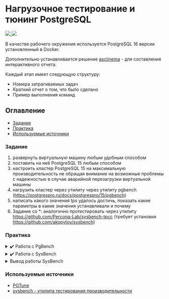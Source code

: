 # Нагрузочное тестирование и тюнинг PostgreSQL

<p align="left">
    <a href="https://www.docker.com/" target="blank">
        <img src="https://img.shields.io/badge/docker-%230db7ed.svg?style=for-the-badge&logo=docker&logoColor=white" />
    </a>
    <a href="https://www.postgresql.org/" target="blank">
        <img src="https://img.shields.io/badge/postgres-%23316192.svg?style=for-the-badge&logo=postgresql&logoColor=white"/>
    </a>
</p>

В качестве рабочего окружения используется PostgreSQL 16 версии установленный в Docker.

Дополнительно устанавливается решение [asciinema](https://asciinema.org/) - для составления интерактивного отчета.

Каждый этап имеет следующую структуру:

* Номера затрагиваемых задач
* Краткий отчет о том, что было сделано
* Пример выполнения команд

## Оглавление

- [Задание](#задание)
- [Практика](#практика)
- [Используемые источники](#используемые-источники)

### Задание

1. развернуть виртуальную машину любым удобным способом
2. поставить на неё PostgreSQL 15 любым способом
3. настроить кластер PostgreSQL 15 на максимальную производительность не обращая внимание на возможные проблемы с
   надежностью в случае аварийной перезагрузки виртуальной машины
4. нагрузить кластер через утилиту через утилиту pgbench (https://postgrespro.ru/docs/postgrespro/15/pgbench)
5. написать какого значения tps удалось достичь, показать какие параметры в какие значения устанавливали и почему
6. Задание со *: аналогично протестировать через утилиту https://github.com/Percona-Lab/sysbench-tpcc (требует установки
   https://github.com/akopytov/sysbench)

### Практика

<details>
  <summary> ✔️ Работа с PgBench</summary>

**Затрагиваемые задачи**: 1-5

**Выполнение задания**:

* В ходе выполнения задания, был использован Docker-контейнер с предварительной установкой SysBench.
* Для тестирования были подготовлены 4 файла конфигураций(исходные файлы размещены в папке conf):
  1. Предлагаемая конфигурация PGTune для web-приложений
  2. Предлагаемая конфигурация PGTune для oltp-приложений
  3. Кастомная конфигурация для достижения максимального количества транзакций в секунду (TPS).
  4. Кастомная конфигурация для достижения максимального количества транзакций в секунду (TPS), не принимая во внимание безопасные настройки.
* Результаты тестов приведены в таблице:

| Параметры                                 | Базовые настройки | Conf 1(web) | Conf 2(oltp) | Conf 3     | Conf 4     |
|-------------------------------------------|-------------------|-------------|--------------|------------|------------|
| number of transactions actually processed | 37264             | 36730       | 36871        | 36953      | 37104      |
| latency average                           | 160.967 ms        | 163.375 ms  | 162.642 ms   | 162.373 ms | 161.741 ms |
| latency stddev                            | 267.496 ms        | 326.003 ms  | 285.113 ms   | 405.516 ms | 304.079 ms |
| initial connection time                   | 108.419 ms        | 80.363 ms   | 121.281 ms   | 110.915 ms | 82.823 ms  |
| tps                                       | 620.327856        | 611.160849  | 613.964569   | 614.845781 | 617.308537 |
| tps(max)                                  | 625.3             | 618.3       | 620.0        | 639.1      | 623.7      |
| tps(sysbench max)                         | 889.81            | 858.20      | 901.60       | 924.69     | 911.81     |

 **Base Configuration**

[![asciicast](https://asciinema.org/a/qTILDhrBelVrRzLfoOsnp5e44.svg)](https://asciinema.org/a/qTILDhrBelVrRzLfoOsnp5e44)

 **Configuration 1(web)**

[![asciicast](https://asciinema.org/a/3e8ABL5TeHCTQritfzinTzAoE.svg)](https://asciinema.org/a/3e8ABL5TeHCTQritfzinTzAoE)

**Configuration 2(oltp)**
[![asciicast](https://asciinema.org/a/XExyrVgEXK9irzFuuOO5qtv8l.svg)](https://asciinema.org/a/XExyrVgEXK9irzFuuOO5qtv8l)

**Configuration 3**

[![asciicast](https://asciinema.org/a/iZdsJajvYZdMxyoMJbJi0Pr4T.svg)](https://asciinema.org/a/iZdsJajvYZdMxyoMJbJi0Pr4T)

**Configuration 4**

[![asciicast](https://asciinema.org/a/15eEflPSoMmz9xNPEnhKHDf91.svg)](https://asciinema.org/a/15eEflPSoMmz9xNPEnhKHDf91)

В результате проведенных тестов видно, что большого смысла в редактировании стандартных настроек для предложенного образа PostgreSQL нет. Изменяемы параметры:

* **work_mem**: для обеспечения достаточной памяти для всех подключений, был уменьшен во 2 конфигурации.
* **synchronous_commit**: для максимального TPS он отключен, что означает, что транзакции фиксируются асинхронно, что может привести к снижению надежности.
* **wal_level**: для максимальной производительности установлено минимальное значение, что уменьшит объем журналирования.
* **full_page_writes**: отключен, чтобы уменьшить накладные расходы WAL.
* **checkpoint_timeout**: для максимальной производительности установлено 15 минут, чтобы уменьшить частоту контрольных точек.

</details>

<details>
  <summary> ✔️ Работа с SysBench</summary>

**Затрагиваемые задачи**: 6

**Выполнение задания**:

* Предварительно в папку tmp был распакован архив с последней версией SysBench.
* В ходе выполнения задания использовались вспомогательные bash-скрипты для подготовки, запуска и очистки окружения.
* Результаты тестирования представлены в таблице(дополнительная информация с указанием tps указана в следующей секции):

| Параметры                   | Базовые настройки       | Конфигурация 1(web)    | Конфигурация 2(oltp)    | Конфигурация 3          |                           |
|-----------------------------|-------------------------|------------------------|-------------------------|-------------------------|---------------------------|
| **SQL statistics:**         |                         |                        |                         |                         |                           |
| queries performed:          |                         |                        |                         |                         |                           |
| read                        | 712306                  | 686084                 | 711004                  | 734202                  | 687162                    |
| write                       | 203516                  | 196024                 | 203144                  | 209772                  | 196332                    |
| other                       | 101758                  | 98012                  | 101572                  | 104886                  | 98166                     |
| total                       | 1017580                 | 980120                 | 1015720                 | 1048860                 | 981660                    |
| transactions                | 50879  (847.87 p.s.)    | 49006  (816.63 p.s.)   | 50786  (846.35 p.s.)    | 52443  (873.98 p.s.)    | 49083  (817.97 p.s.)      |
| queries                     | 1017580 (16957.49 p.s.) | 980120 (16332.56 p.s.) | 1015720 (16926.94 p.s.) | 1048860 (17479.61 p.s.) | 981660 (16359.42 p.s.)    |
| ignored errors              | 0                       | 0                      | 0                       |                         |                           |
| reconnects                  | 0                       | 0                      | 0                       |                         |                           |
|                             |                         |                        |                         |                         |                           |
| **Throughput:**             |                         |                        |                         |                         |                           |
| events/s (eps):             | 847.8743                | 816.6278               | 846.3469                | 873.9804                | 817.9709                  |
| time elapsed                | 60.0077s                | 60.0102s               | 60.0061s                | 60.0048s                | 60.0058s                  |
| total number of events      | 50879                   | 49006                  | 50786                   | 52443                   | 49083                     |
|                             |                         |                        |                         |                         |                           |
| **Latency (ms)**            |                         |                        |                         |                         |                           |
| min                         | 3.66                    | 3.56                   | 3.63                    | 3.60                    | 3.67                      |
| avg                         | 7.07                    | 7.34                   | 7.09                    | 6.86                    | 7.33                      |
| max                         | 671.91                  | 473.47                 | 493.58                  | 482.70                  | 473.19                    |
| 95th percentile             | 8.74                    | 9.22                   | 8.74                    | 8.28                    | 9.22                      |
| sum                         | 359921.75               | 359935.41              | 359923.12               | 359916.20               | 359907.12                 |
|                             |                         |                        |                         |                         |                           |
| **Threads fairness:**       |                         |                        |                         |                         |                           |
| events (avg/stddev)         | 8479.8333/34.45         | 8167.6667/31.00        | 8464.3333/14.60         | 8740.5000/28.37         | 8180.5000/21.12           |
| execution time (avg/stddev) | 59.9870/0.00            | 59.9892/0.00           | 59.9872/0.00            | 59.9860/0.00            | 59.9845/0.00              |

Единственное, весьма интересна разница tps между тестами PgBench и SysBench.
</details>

<details>
  <summary> Вывод работы SysBench</summary>

```sql
-- Common initialization information
sysbench 1.1.0 (using bundled LuaJIT 2.1.0-beta3)

Running the test with following options:
Number of threads: 6
Report intermediate results every 10 second(s)
Initializing random number generator from current time
```

```sql
-- Base configuration
[ 10s ] thds: 6 tps: 862.78 qps: 17267.02 (r/w/o: 12087.34/3453.52/1726.16) lat (ms,95%): 7.84 err/s: 0.00 reconn/s: 0.00
[ 20s ] thds: 6 tps: 889.81 qps: 17796.24 (r/w/o: 12457.37/3559.25/1779.62) lat (ms,95%): 8.13 err/s: 0.00 reconn/s: 0.00
[ 30s ] thds: 6 tps: 846.60 qps: 16929.92 (r/w/o: 11851.12/3385.60/1693.20) lat (ms,95%): 8.58 err/s: 0.00 reconn/s: 0.00
[ 40s ] thds: 6 tps: 805.70 qps: 16113.54 (r/w/o: 11280.46/3221.69/1611.39) lat (ms,95%): 9.22 err/s: 0.00 reconn/s: 0.00
[ 50s ] thds: 6 tps: 842.19 qps: 16839.64 (r/w/o: 11786.59/3368.67/1684.38) lat (ms,95%): 9.06 err/s: 0.00 reconn/s: 0.00
[ 60s ] thds: 6 tps: 840.10 qps: 16802.75 (r/w/o: 11761.74/3360.81/1680.21) lat (ms,95%): 9.22 err/s: 0.00 reconn/s: 0.00
SQL statistics:
    queries performed:
        read:                            712306
        write:                           203516
        other:                           101758
        total:                           1017580
    transactions:                        50879  (847.87 per sec.)
    queries:                             1017580 (16957.49 per sec.)
    ignored errors:                      0      (0.00 per sec.)
    reconnects:                          0      (0.00 per sec.)

Throughput:
    events/s (eps):                      847.8743
    time elapsed:                        60.0077s
    total number of events:              50879

Latency (ms):
         min:                                    3.66
         avg:                                    7.07
         max:                                  671.91
         95th percentile:                        8.74
         sum:                               359921.75

Threads fairness:
    events (avg/stddev):           8479.8333/34.45
    execution time (avg/stddev):   59.9870/0.00
```

```sql
-- Configuration 1
[ 10s ] thds: 6 tps: 775.59 qps: 15518.19 (r/w/o: 10863.45/3102.96/1551.78) lat (ms,95%): 9.39 err/s: 0.00 reconn/s: 0.00
[ 20s ] thds: 6 tps: 832.81 qps: 16655.19 (r/w/o: 11658.10/3331.46/1665.63) lat (ms,95%): 9.06 err/s: 0.00 reconn/s: 0.00
[ 30s ] thds: 6 tps: 818.20 qps: 16369.66 (r/w/o: 11459.24/3274.01/1636.41) lat (ms,95%): 9.39 err/s: 0.00 reconn/s: 0.00
[ 40s ] thds: 6 tps: 757.19 qps: 15138.66 (r/w/o: 10597.43/3026.85/1514.38) lat (ms,95%): 10.27 err/s: 0.00 reconn/s: 0.00
[ 50s ] thds: 6 tps: 858.20 qps: 17166.43 (r/w/o: 12016.55/3433.39/1716.49) lat (ms,95%): 9.06 err/s: 0.00 reconn/s: 0.00
[ 60s ] thds: 6 tps: 857.90 qps: 17154.20 (r/w/o: 12007.20/3431.30/1715.70) lat (ms,95%): 8.58 err/s: 0.00 reconn/s: 0.00
SQL statistics:
    queries performed:
        read:                            686084
        write:                           196024
        other:                           98012
        total:                           980120
    transactions:                        49006  (816.63 per sec.)
    queries:                             980120 (16332.56 per sec.)
    ignored errors:                      0      (0.00 per sec.)
    reconnects:                          0      (0.00 per sec.)

Throughput:
    events/s (eps):                      816.6278
    time elapsed:                        60.0102s
    total number of events:              49006

Latency (ms):
         min:                                    3.56
         avg:                                    7.34
         max:                                  473.47
         95th percentile:                        9.22
         sum:                               359935.41

Threads fairness:
    events (avg/stddev):           8167.6667/31.00
    execution time (avg/stddev):   59.9892/0.00
```

```sql
-- Configuration 2
[ 10s ] thds: 6 tps: 704.01 qps: 14091.08 (r/w/o: 9864.40/2818.06/1408.63) lat (ms,95%): 11.24 err/s: 0.00 reconn/s: 0.00
[ 20s ] thds: 6 tps: 894.39 qps: 17884.58 (r/w/o: 12519.85/3575.96/1788.78) lat (ms,95%): 8.28 err/s: 0.00 reconn/s: 0.00
[ 30s ] thds: 6 tps: 901.60 qps: 18030.57 (r/w/o: 12621.25/3606.21/1803.11) lat (ms,95%): 8.43 err/s: 0.00 reconn/s: 0.00
[ 40s ] thds: 6 tps: 834.70 qps: 16696.88 (r/w/o: 11687.98/3339.40/1669.50) lat (ms,95%): 8.58 err/s: 0.00 reconn/s: 0.00
[ 50s ] thds: 6 tps: 873.01 qps: 17461.93 (r/w/o: 12222.69/3493.23/1746.01) lat (ms,95%): 9.22 err/s: 0.00 reconn/s: 0.00
[ 60s ] thds: 6 tps: 870.20 qps: 17403.09 (r/w/o: 12182.36/3480.32/1740.41) lat (ms,95%): 8.28 err/s: 0.00 reconn/s: 0.00
SQL statistics:
    queries performed:
        read:                            711004
        write:                           203144
        other:                           101572
        total:                           1015720
    transactions:                        50786  (846.35 per sec.)
    queries:                             1015720 (16926.94 per sec.)
    ignored errors:                      0      (0.00 per sec.)
    reconnects:                          0      (0.00 per sec.)

Throughput:
    events/s (eps):                      846.3469
    time elapsed:                        60.0061s
    total number of events:              50786

Latency (ms):
         min:                                    3.63
         avg:                                    7.09
         max:                                  493.58
         95th percentile:                        8.74
         sum:                               359923.12

Threads fairness:
    events (avg/stddev):           8464.3333/14.60
    execution time (avg/stddev):   59.9872/0.00
```

```sql
-- Configuration 3
[ 10s ] thds: 6 tps: 832.40 qps: 16658.80 (r/w/o: 11661.80/3331.60/1665.40) lat (ms,95%): 9.22 err/s: 0.00 reconn/s: 0.00
[ 20s ] thds: 6 tps: 924.69 qps: 18490.38 (r/w/o: 12943.91/3697.08/1849.39) lat (ms,95%): 7.98 err/s: 0.00 reconn/s: 0.00
[ 30s ] thds: 6 tps: 841.89 qps: 16841.96 (r/w/o: 11788.50/3369.67/1683.79) lat (ms,95%): 8.58 err/s: 0.00 reconn/s: 0.00
[ 40s ] thds: 6 tps: 879.00 qps: 17574.56 (r/w/o: 12302.44/3514.11/1758.01) lat (ms,95%): 8.28 err/s: 0.00 reconn/s: 0.00
[ 50s ] thds: 6 tps: 866.99 qps: 17341.77 (r/w/o: 12140.04/3467.75/1733.98) lat (ms,95%): 8.28 err/s: 0.00 reconn/s: 0.00
[ 60s ] thds: 6 tps: 898.62 qps: 17975.29 (r/w/o: 12581.88/3596.18/1797.24) lat (ms,95%): 8.28 err/s: 0.00 reconn/s: 0.00
SQL statistics:
    queries performed:
        read:                            734202
        write:                           209772
        other:                           104886
        total:                           1048860
    transactions:                        52443  (873.98 per sec.)
    queries:                             1048860 (17479.61 per sec.)
    ignored errors:                      0      (0.00 per sec.)
    reconnects:                          0      (0.00 per sec.)

Throughput:
    events/s (eps):                      873.9804
    time elapsed:                        60.0048s
    total number of events:              52443

Latency (ms):
         min:                                    3.60
         avg:                                    6.86
         max:                                  482.70
         95th percentile:                        8.28
         sum:                               359916.20

Threads fairness:
    events (avg/stddev):           8740.5000/28.37
    execution time (avg/stddev):   59.9860/0.00
```

```sql
-- Configuration 4
[ 10s ] thds: 6 tps: 799.59 qps: 16000.54 (r/w/o: 11201.12/3199.65/1599.77) lat (ms,95%): 8.43 err/s: 0.00 reconn/s: 0.00
[ 20s ] thds: 6 tps: 911.81 qps: 18235.23 (r/w/o: 12765.26/3646.35/1823.62) lat (ms,95%): 8.28 err/s: 0.00 reconn/s: 0.00
[ 30s ] thds: 6 tps: 821.50 qps: 16430.42 (r/w/o: 11501.41/3286.00/1643.00) lat (ms,95%): 9.06 err/s: 0.00 reconn/s: 0.00
[ 40s ] thds: 6 tps: 716.09 qps: 14320.83 (r/w/o: 10024.28/2864.37/1432.18) lat (ms,95%): 16.41 err/s: 0.00 reconn/s: 0.00
[ 50s ] thds: 6 tps: 826.81 qps: 16539.74 (r/w/o: 11577.27/3308.85/1653.62) lat (ms,95%): 9.22 err/s: 0.00 reconn/s: 0.00
[ 60s ] thds: 6 tps: 831.78 qps: 16635.51 (r/w/o: 11644.92/3327.02/1663.56) lat (ms,95%): 9.73 err/s: 0.00 reconn/s: 0.00
SQL statistics:
    queries performed:
        read:                            687162
        write:                           196332
        other:                           98166
        total:                           981660
    transactions:                        49083  (817.97 per sec.)
    queries:                             981660 (16359.42 per sec.)
    ignored errors:                      0      (0.00 per sec.)
    reconnects:                          0      (0.00 per sec.)

Throughput:
    events/s (eps):                      817.9709
    time elapsed:                        60.0058s
    total number of events:              49083

Latency (ms):
         min:                                    3.67
         avg:                                    7.33
         max:                                  473.19
         95th percentile:                        9.22
         sum:                               359907.12

Threads fairness:
    events (avg/stddev):           8180.5000/21.12
    execution time (avg/stddev):   59.9845/0.00
```
</details>

### Используемые источники

* [PGTune](https://github.com/le0pard/pgtune)
* [sysbench - утилита тестирования производительности](https://redos.red-soft.ru/base/manual/utilites/hardware-stress-test/sysbench/)

